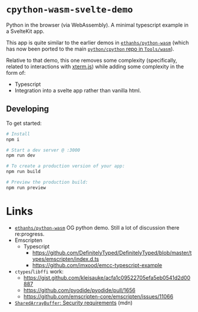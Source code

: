 # `cpython-wasm-svelte-demo`

Python in the browser (via WebAssembly). A minimal typescript example in a SvelteKit app.

This app is quite similar to the earlier demos in [`ethanhs/python-wasm`](https://github.com/ethanhs/python-wasm) (which has now been ported to the main [`python/cpython` repo in `Tools/wasm`](https://github.com/python/cpython/tree/main/Tools/wasm)).

Relative to that demo, this one removes some complexity (specifically, related to interactions with [xterm.js](https://github.com/xtermjs/xterm.js)) while adding some complexity in the form of:

- Typescript
- Integration into a svelte app rather than vanilla html.

## Developing

To get started:

```bash
# Install
npm i

# Start a dev server @ :3000
npm run dev

# To create a production version of your app:
npm run build

# Preview the production build:
npm run preview
```

# Links

- [`ethanhs/python-wasm`](https://github.com/ethanhs/python-wasm) OG python demo. Still a lot of discussion there re:progress.
- Emscripten
  - Typescript
    - https://github.com/DefinitelyTyped/DefinitelyTyped/blob/master/types/emscripten/index.d.ts
    - https://github.com/imxood/emcc-typescript-example
- `ctypes`/`libffi` work:
  - https://gist.github.com/kleisauke/acfa1c09522705efa5eb0541d2d00887
  - https://github.com/pyodide/pyodide/pull/1656
  - https://github.com/emscripten-core/emscripten/issues/11066
- [`SharedArrayBuffer`: Security requirements](https://developer.mozilla.org/en-US/docs/Web/JavaScript/Reference/Global_Objects/SharedArrayBuffer#security_requirements) (mdn)